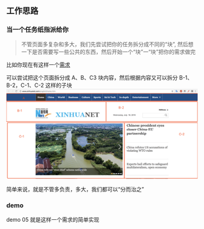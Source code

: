 ## 工作思路

### 当一个任务纸指派给你

> 不管页面多复杂和多大，我们先尝试把你的任务拆分成不同的“块”,
> 然后想一下是否需要写一些公共的东西，然后开始一个“块”一“块”把你的需求做完

比如你现在有这样一个[需求](http://www.xinhuanet.com/english/home.htm)

可以尝试把这个页面拆分成 A、B、C3 块内容，然后根据内容又可以拆分 B-1、B-2，C-1、C-2 这样的子块
![需求](./imgs/xuqiu-img.png)

简单来说，就是不管多负责，多大，我们都可以“分而治之”

### demo

demo 05 就是这样一个需求的简单实现
